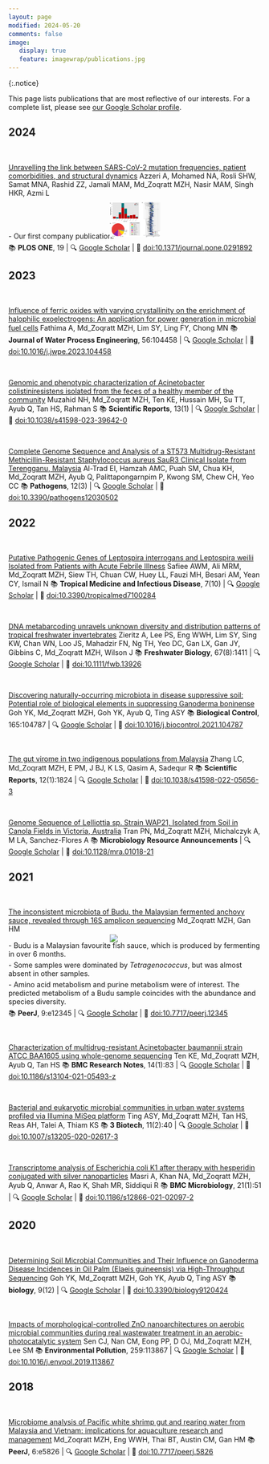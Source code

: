 ```yaml
---
layout: page
modified: 2024-05-20
comments: false
image:
   display: true
   feature: imagewrap/publications.jpg
---
```


<script type='text/javascript' src='https://d1bxh8uas1mnw7.cloudfront.net/assets/embed.js'></script>

<script async src="https://badge.dimensions.ai/badge.js" charset="utf-8"></script>

{:.notice}

This page lists publications that are most reflective of our interests. For a complete list, please see <a href='/people' target='_blank'>our Google Scholar profile</a>.

## 2024

<a id="10.1371/journal.pone.0291892">&nbsp;</a>
<div class="pub">
<div class='altmetric-embed' data-badge-type='donut' data-doi="10.1371/journal.pone.0291892"></div>
<div class="__dimensions_badge_embed__" data-doi="10.1371/journal.pone.0291892" data-hide-zero-citations="true" data-legend="hover-bottom" data-style="small_circle"></div>
    <span class="pub-title"><a href="https://doi.org/10.1371/journal.pone.0291892" target="_new">Unravelling the link between SARS-CoV-2 mutation frequencies, patient comorbidities, and structural dynamics</a></span>
    <span class="pub-authors">Azzeri A, Mohamed NA, Rosli SHW, Samat MNA, Rashid ZZ, Jamali MAM, <span class="pub-member-author" title='An official member of the lab at the time of publication'>Md_Zoqratt MZH</span>, Nasir MAM, Singh HKR, Azmi L</span>
    <div class="pub-info">
    <div class="pub-featured-image">
    <a href="/images/pubs/plosone_covid19.png"><img src="/images/pubs/plosone_covid19.png" style="max-width: 100px; max-height: 80px; width: auto; border: none; height: auto; margin: 0 auto; display: block; transform: translateY(15%);"/></a>
    </div>
    <div class="pub-highlights">
    <span style="display: inline-block; padding-bottom: 5px;">- Our first company publication!</span>
    </div>
    </div>
    <span class="pub-journal"> 📚 <b>PLOS ONE</b>, 19 | 🔍 <a href="http://scholar.google.com/scholar?hl=en&q=Unravelling+the+link+between+SARS-CoV-2+mutation+frequencies,+patient+comorbidities,+and+structural+dynamics" target="_blank">Google Scholar</a> | 🔗 <a href="https://doi.org/10.1371/journal.pone.0291892" target="_blank">doi:10.1371/journal.pone.0291892</a></span>
</div>


## 2023

<a id="10.1016/j.jwpe.2023.104458">&nbsp;</a>
<div class="pub">
<div class='altmetric-embed' data-badge-type='donut' data-doi="10.1016/j.jwpe.2023.104458"></div>
<div class="__dimensions_badge_embed__" data-doi="10.1016/j.jwpe.2023.104458" data-hide-zero-citations="true" data-legend="hover-bottom" data-style="small_circle"></div>
    <span class="pub-title"><a href="https://doi.org/10.1016/j.jwpe.2023.104458" target="_new">Influence of ferric oxides with varying crystallinity on the enrichment of halophilic exoelectrogens: An application for power generation in microbial fuel cells</a></span>
    <span class="pub-authors">Fathima A, <span class="pub-member-author" title='An official member of the lab at the time of publication'>Md_Zoqratt MZH</span>, Lim SY, Ling FY, Chong MN</span>
    <span class="pub-journal"> 📚 <b>Journal of Water Process Engineering</b>, 56:104458 | 🔍 <a href="http://scholar.google.com/scholar?hl=en&q=Influence+of+ferric+oxides+with+varying+crystallinity+on+the+enrichment+of+halophilic+exoelectrogens:+An+application+for+power+generation+in+microbial+fuel+cells" target="_blank">Google Scholar</a> | 🔗 <a href="https://doi.org/10.1016/j.jwpe.2023.104458" target="_blank">doi:10.1016/j.jwpe.2023.104458</a></span>
</div>

<a id="10.1038/s41598-023-39642-0">&nbsp;</a>
<div class="pub">
<div class='altmetric-embed' data-badge-type='donut' data-doi="10.1038/s41598-023-39642-0"></div>
<div class="__dimensions_badge_embed__" data-doi="10.1038/s41598-023-39642-0" data-hide-zero-citations="true" data-legend="hover-bottom" data-style="small_circle"></div>
    <span class="pub-title"><a href="https://doi.org/10.1038/s41598-023-39642-0" target="_new">Genomic and phenotypic characterization of Acinetobacter colistiniresistens isolated from the feces of a healthy member of the community</a></span>
    <span class="pub-authors">Muzahid NH, <span class="pub-member-author" title='An official member of the lab at the time of publication'>Md_Zoqratt MZH</span>, Ten KE, Hussain MH, Su TT, Ayub Q, Tan HS, Rahman S</span>
    <span class="pub-journal"> 📚 <b>Scientific Reports</b>, 13(1) | 🔍 <a href="http://scholar.google.com/scholar?hl=en&q=Genomic+and+phenotypic+characterization+of+Acinetobacter+colistiniresistens+isolated+from+the+feces+of+a+healthy+member+of+the+community" target="_blank">Google Scholar</a> | 🔗 <a href="https://doi.org/10.1038/s41598-023-39642-0" target="_blank">doi:10.1038/s41598-023-39642-0</a></span>
</div>

<a id="10.3390/pathogens12030502">&nbsp;</a>
<div class="pub">
<div class='altmetric-embed' data-badge-type='donut' data-doi="10.3390/pathogens12030502"></div>
<div class="__dimensions_badge_embed__" data-doi="10.3390/pathogens12030502" data-hide-zero-citations="true" data-legend="hover-bottom" data-style="small_circle"></div>
    <span class="pub-title"><a href="https://doi.org/10.3390/pathogens12030502" target="_new">Complete Genome Sequence and Analysis of a ST573 Multidrug-Resistant Methicillin-Resistant Staphylococcus aureus SauR3 Clinical Isolate from Terengganu, Malaysia</a></span>
    <span class="pub-authors">Al-Trad EI, Hamzah AMC, Puah SM, Chua KH, <span class="pub-member-author" title='An official member of the lab at the time of publication'>Md_Zoqratt MZH</span>, Ayub Q, Palittapongarnpim P, Kwong SM, Chew CH, Yeo CC</span>
    <span class="pub-journal"> 📚 <b>Pathogens</b>, 12(3) | 🔍 <a href="http://scholar.google.com/scholar?hl=en&q=Complete+Genome+Sequence+and+Analysis+of+a+ST573+Multidrug-Resistant+Methicillin-Resistant+Staphylococcus+aureus+SauR3+Clinical+Isolate+from+Terengganu,+Malaysia" target="_blank">Google Scholar</a> | 🔗 <a href="https://doi.org/10.3390/pathogens12030502" target="_blank">doi:10.3390/pathogens12030502</a></span>
</div>


## 2022

<a id="10.3390/tropicalmed7100284">&nbsp;</a>
<div class="pub">
<div class='altmetric-embed' data-badge-type='donut' data-doi="10.3390/tropicalmed7100284"></div>
<div class="__dimensions_badge_embed__" data-doi="10.3390/tropicalmed7100284" data-hide-zero-citations="true" data-legend="hover-bottom" data-style="small_circle"></div>
    <span class="pub-title"><a href="https://doi.org/10.3390/tropicalmed7100284" target="_new">Putative Pathogenic Genes of Leptospira interrogans and Leptospira weilii Isolated from Patients with Acute Febrile Illness</a></span>
    <span class="pub-authors">Safiee AWM, Ali MRM, <span class="pub-member-author" title='An official member of the lab at the time of publication'>Md_Zoqratt MZH</span>, Siew TH, Chuan CW, Huey LL, Fauzi MH, Besari AM, Yean CY, Ismail N</span>
    <span class="pub-journal"> 📚 <b>Tropical Medicine and Infectious Disease</b>, 7(10) | 🔍 <a href="http://scholar.google.com/scholar?hl=en&q=Putative+Pathogenic+Genes+of+Leptospira+interrogans+and+Leptospira+weilii+Isolated+from+Patients+with+Acute+Febrile+Illness" target="_blank">Google Scholar</a> | 🔗 <a href="https://doi.org/10.3390/tropicalmed7100284" target="_blank">doi:10.3390/tropicalmed7100284</a></span>
</div>

<a id="10.1111/fwb.13926">&nbsp;</a>
<div class="pub">
<div class='altmetric-embed' data-badge-type='donut' data-doi="10.1111/fwb.13926"></div>
<div class="__dimensions_badge_embed__" data-doi="10.1111/fwb.13926" data-hide-zero-citations="true" data-legend="hover-bottom" data-style="small_circle"></div>
    <span class="pub-title"><a href="https://doi.org/10.1111/fwb.13926" target="_new">DNA metabarcoding unravels unknown diversity and distribution patterns of tropical freshwater invertebrates</a></span>
    <span class="pub-authors">Zieritz A, Lee PS, Eng WWH, Lim SY, Sing KW, Chan WN, Loo JS, Mahadzir FN, Ng TH, Yeo DC, Gan LX, Gan JY, Gibbins C, <span class="pub-member-author" title='An official member of the lab at the time of publication'>Md_Zoqratt MZH</span>, Wilson J</span>
    <span class="pub-journal"> 📚 <b>Freshwater Biology</b>, 67(8):1411 | 🔍 <a href="http://scholar.google.com/scholar?hl=en&q=DNA+metabarcoding+unravels+unknown+diversity+and+distribution+patterns+of+tropical+freshwater+invertebrates" target="_blank">Google Scholar</a> | 🔗 <a href="https://doi.org/10.1111/fwb.13926" target="_blank">doi:10.1111/fwb.13926</a></span>
</div>

<a id="10.1016/j.biocontrol.2021.104787">&nbsp;</a>
<div class="pub">
<div class='altmetric-embed' data-badge-type='donut' data-doi="10.1016/j.biocontrol.2021.104787"></div>
<div class="__dimensions_badge_embed__" data-doi="10.1016/j.biocontrol.2021.104787" data-hide-zero-citations="true" data-legend="hover-bottom" data-style="small_circle"></div>
    <span class="pub-title"><a href="https://doi.org/10.1016/j.biocontrol.2021.104787" target="_new">Discovering naturally-occurring microbiota in disease suppressive soil: Potential role of biological elements in suppressing Ganoderma boninense</a></span>
    <span class="pub-authors">Goh YK, <span class="pub-member-author" title='An official member of the lab at the time of publication'>Md_Zoqratt MZH</span>, Goh YK, Ayub Q, Ting ASY</span>
    <span class="pub-journal"> 📚 <b>Biological Control</b>, 165:104787 | 🔍 <a href="http://scholar.google.com/scholar?hl=en&q=Discovering+naturally-occurring+microbiota+in+disease+suppressive+soil:+Potential+role+of+biological+elements+in+suppressing+Ganoderma+boninense" target="_blank">Google Scholar</a> | 🔗 <a href="https://doi.org/10.1016/j.biocontrol.2021.104787" target="_blank">doi:10.1016/j.biocontrol.2021.104787</a></span>
</div>

<a id="10.1038/s41598-022-05656-3">&nbsp;</a>
<div class="pub">
<div class='altmetric-embed' data-badge-type='donut' data-doi="10.1038/s41598-022-05656-3"></div>
<div class="__dimensions_badge_embed__" data-doi="10.1038/s41598-022-05656-3" data-hide-zero-citations="true" data-legend="hover-bottom" data-style="small_circle"></div>
    <span class="pub-title"><a href="https://doi.org/10.1038/s41598-022-05656-3" target="_new">The gut virome in two indigenous populations from Malaysia</a></span>
    <span class="pub-authors">Zhang LC, <span class="pub-member-author" title='An official member of the lab at the time of publication'>Md_Zoqratt MZH</span>, E PM, J BJ, K LS, Qasim A, Sadequr R</span>
    <span class="pub-journal"> 📚 <b>Scientific Reports</b>, 12(1):1824 | 🔍 <a href="http://scholar.google.com/scholar?hl=en&q=The+gut+virome+in+two+indigenous+populations+from+Malaysia" target="_blank">Google Scholar</a> | 🔗 <a href="https://doi.org/10.1038/s41598-022-05656-3" target="_blank">doi:10.1038/s41598-022-05656-3</a></span>
</div>

<a id="10.1128/mra.01018-21">&nbsp;</a>
<div class="pub">
<div class='altmetric-embed' data-badge-type='donut' data-doi="10.1128/mra.01018-21"></div>
<div class="__dimensions_badge_embed__" data-doi="10.1128/mra.01018-21" data-hide-zero-citations="true" data-legend="hover-bottom" data-style="small_circle"></div>
    <span class="pub-title"><a href="https://doi.org/10.1128/mra.01018-21" target="_new">Genome Sequence of Lelliottia sp. Strain WAP21, Isolated from Soil in Canola Fields in Victoria, Australia</a></span>
    <span class="pub-authors">Tran PN, <span class="pub-member-author" title='An official member of the lab at the time of publication'>Md_Zoqratt MZH</span>, Michalczyk A, M LA, Sanchez-Flores A</span>
    <span class="pub-journal"> 📚 <b>Microbiology Resource Announcements</b> | 🔍 <a href="http://scholar.google.com/scholar?hl=en&q=Genome+Sequence+of+Lelliottia+sp.+Strain+WAP21,+Isolated+from+Soil+in+Canola+Fields+in+Victoria,+Australia" target="_blank">Google Scholar</a> | 🔗 <a href="https://doi.org/10.1128/mra.01018-21" target="_blank">doi:10.1128/mra.01018-21</a></span>
</div>


## 2021

<a id="10.7717/peerj.12345">&nbsp;</a>
<div class="pub">
<div class='altmetric-embed' data-badge-type='donut' data-doi="10.7717/peerj.12345"></div>
<div class="__dimensions_badge_embed__" data-doi="10.7717/peerj.12345" data-hide-zero-citations="true" data-legend="hover-bottom" data-style="small_circle"></div>
    <span class="pub-title"><a href="https://doi.org/10.7717/peerj.12345" target="_new">The inconsistent microbiota of Budu, the Malaysian fermented anchovy sauce, revealed through 16S amplicon sequencing</a></span>
    <span class="pub-authors"><span class="pub-member-author" title='An official member of the lab at the time of publication'>Md_Zoqratt MZH</span>, Gan HM</span>
    <div class="pub-info">
    <div class="pub-featured-image">
    <a href="/images/pubs/budu.jpg"><img src="/images/pubs/budu.jpg" style="max-width: 100px; max-height: 80px; width: auto; border: none; height: auto; margin: 0 auto; display: block; transform: translateY(15%);"/></a>
    </div>
    <div class="pub-highlights">
    <span style="display: inline-block; padding-bottom: 5px;">- Budu is a Malaysian favourite fish sauce, which is produced by fermenting in over 6 months.</span><br><span style="display: inline-block; padding-bottom: 5px;">- Some samples were dominated by <i>Tetragenococcus</i>, but was almost absent in other samples.</span><br><span style="display: inline-block; padding-bottom: 5px;">- Amino acid metabolism and purine metabolism were of interest. The predicted metabolism of a Budu sample coincides with the abundance and species diversity.</span>
    </div>
    </div>
    <span class="pub-journal"> 📚 <b>PeerJ</b>, 9:e12345 | 🔍 <a href="http://scholar.google.com/scholar?hl=en&q=The+inconsistent+microbiota+of+Budu,+the+Malaysian+fermented+anchovy+sauce,+revealed+through+16S+amplicon+sequencing" target="_blank">Google Scholar</a> | 🔗 <a href="https://doi.org/10.7717/peerj.12345" target="_blank">doi:10.7717/peerj.12345</a></span>
</div>

<a id="10.1186/s13104-021-05493-z">&nbsp;</a>
<div class="pub">
<div class='altmetric-embed' data-badge-type='donut' data-doi="10.1186/s13104-021-05493-z"></div>
<div class="__dimensions_badge_embed__" data-doi="10.1186/s13104-021-05493-z" data-hide-zero-citations="true" data-legend="hover-bottom" data-style="small_circle"></div>
    <span class="pub-title"><a href="https://doi.org/10.1186/s13104-021-05493-z" target="_new">Characterization of multidrug-resistant Acinetobacter baumannii strain ATCC BAA1605 using whole-genome sequencing</a></span>
    <span class="pub-authors">Ten KE, <span class="pub-member-author" title='An official member of the lab at the time of publication'>Md_Zoqratt MZH</span>, Ayub Q, Tan HS</span>
    <span class="pub-journal"> 📚 <b>BMC Research Notes</b>, 14(1):83 | 🔍 <a href="http://scholar.google.com/scholar?hl=en&q=Characterization+of+multidrug-resistant+Acinetobacter+baumannii+strain+ATCC+BAA1605+using+whole-genome+sequencing" target="_blank">Google Scholar</a> | 🔗 <a href="https://doi.org/10.1186/s13104-021-05493-z" target="_blank">doi:10.1186/s13104-021-05493-z</a></span>
</div>

<a id="10.1007/s13205-020-02617-3">&nbsp;</a>
<div class="pub">
<div class='altmetric-embed' data-badge-type='donut' data-doi="10.1007/s13205-020-02617-3"></div>
<div class="__dimensions_badge_embed__" data-doi="10.1007/s13205-020-02617-3" data-hide-zero-citations="true" data-legend="hover-bottom" data-style="small_circle"></div>
    <span class="pub-title"><a href="https://doi.org/10.1007/s13205-020-02617-3" target="_new">Bacterial and eukaryotic microbial communities in urban water systems profiled via Illumina MiSeq platform</a></span>
    <span class="pub-authors">Ting ASY, <span class="pub-member-author" title='An official member of the lab at the time of publication'>Md_Zoqratt MZH</span>, Tan HS, Reas AH, Talei A, Thiam KS</span>
    <span class="pub-journal"> 📚 <b>3 Biotech</b>, 11(2):40 | 🔍 <a href="http://scholar.google.com/scholar?hl=en&q=Bacterial+and+eukaryotic+microbial+communities+in+urban+water+systems+profiled+via+Illumina+MiSeq+platform" target="_blank">Google Scholar</a> | 🔗 <a href="https://doi.org/10.1007/s13205-020-02617-3" target="_blank">doi:10.1007/s13205-020-02617-3</a></span>
</div>

<a id="10.1186/s12866-021-02097-2">&nbsp;</a>
<div class="pub">
<div class='altmetric-embed' data-badge-type='donut' data-doi="10.1186/s12866-021-02097-2"></div>
<div class="__dimensions_badge_embed__" data-doi="10.1186/s12866-021-02097-2" data-hide-zero-citations="true" data-legend="hover-bottom" data-style="small_circle"></div>
    <span class="pub-title"><a href="https://doi.org/10.1186/s12866-021-02097-2" target="_new">Transcriptome analysis of Escherichia coli K1 after therapy with hesperidin conjugated with silver nanoparticles</a></span>
    <span class="pub-authors">Masri A, Khan NA, <span class="pub-member-author" title='An official member of the lab at the time of publication'>Md_Zoqratt MZH</span>, Ayub Q, Anwar A, Rao K, Shah MR, Siddiqui R</span>
    <span class="pub-journal"> 📚 <b>BMC Microbiology</b>, 21(1):51 | 🔍 <a href="http://scholar.google.com/scholar?hl=en&q=Transcriptome+analysis+of+Escherichia+coli+K1+after+therapy+with+hesperidin+conjugated+with+silver+nanoparticles" target="_blank">Google Scholar</a> | 🔗 <a href="https://doi.org/10.1186/s12866-021-02097-2" target="_blank">doi:10.1186/s12866-021-02097-2</a></span>
</div>


## 2020

<a id="10.3390/biology9120424">&nbsp;</a>
<div class="pub">
<div class='altmetric-embed' data-badge-type='donut' data-doi="10.3390/biology9120424"></div>
<div class="__dimensions_badge_embed__" data-doi="10.3390/biology9120424" data-hide-zero-citations="true" data-legend="hover-bottom" data-style="small_circle"></div>
    <span class="pub-title"><a href="https://doi.org/10.3390/biology9120424" target="_new">Determining Soil Microbial Communities and Their Influence on Ganoderma Disease Incidences in Oil Palm (Elaeis guineensis) via High-Throughput Sequencing</a></span>
    <span class="pub-authors">Goh YK, <span class="pub-member-author" title='An official member of the lab at the time of publication'>Md_Zoqratt MZH</span>, Goh YK, Ayub Q, Ting ASY</span>
    <span class="pub-journal"> 📚 <b>biology</b>, 9(12) | 🔍 <a href="http://scholar.google.com/scholar?hl=en&q=Determining+Soil+Microbial+Communities+and+Their+Influence+on+Ganoderma+Disease+Incidences+in+Oil+Palm+(Elaeis+guineensis)+via+High-Throughput+Sequencing" target="_blank">Google Scholar</a> | 🔗 <a href="https://doi.org/10.3390/biology9120424" target="_blank">doi:10.3390/biology9120424</a></span>
</div>

<a id="10.1016/j.envpol.2019.113867">&nbsp;</a>
<div class="pub">
<div class='altmetric-embed' data-badge-type='donut' data-doi="10.1016/j.envpol.2019.113867"></div>
<div class="__dimensions_badge_embed__" data-doi="10.1016/j.envpol.2019.113867" data-hide-zero-citations="true" data-legend="hover-bottom" data-style="small_circle"></div>
    <span class="pub-title"><a href="https://doi.org/10.1016/j.envpol.2019.113867" target="_new">Impacts of morphological-controlled ZnO nanoarchitectures on aerobic microbial communities during real wastewater treatment in an aerobic-photocatalytic system</a></span>
    <span class="pub-authors">Sen CJ, Nan CM, Eong PP, D OJ, <span class="pub-member-author" title='An official member of the lab at the time of publication'>Md_Zoqratt MZH</span>, Lee SM</span>
    <span class="pub-journal"> 📚 <b>Environmental Pollution</b>, 259:113867 | 🔍 <a href="http://scholar.google.com/scholar?hl=en&q=Impacts+of+morphological-controlled+ZnO+nanoarchitectures+on+aerobic+microbial+communities+during+real+wastewater+treatment+in+an+aerobic-photocatalytic+system" target="_blank">Google Scholar</a> | 🔗 <a href="https://doi.org/10.1016/j.envpol.2019.113867" target="_blank">doi:10.1016/j.envpol.2019.113867</a></span>
</div>


## 2018

<a id="10.7717/peerj.5826">&nbsp;</a>
<div class="pub">
<div class='altmetric-embed' data-badge-type='donut' data-doi="10.7717/peerj.5826"></div>
<div class="__dimensions_badge_embed__" data-doi="10.7717/peerj.5826" data-hide-zero-citations="true" data-legend="hover-bottom" data-style="small_circle"></div>
    <span class="pub-title"><a href="https://doi.org/10.7717/peerj.5826" target="_new">Microbiome analysis of Pacific white shrimp gut and rearing water from Malaysia and Vietnam: implications for aquaculture research and management</a></span>
    <span class="pub-authors"><span class="pub-member-author" title='An official member of the lab at the time of publication'>Md_Zoqratt MZH</span>, Eng WWH, Thai BT, Austin CM, Gan HM</span>
    <span class="pub-journal"> 📚 <b>PeerJ</b>, 6:e5826 | 🔍 <a href="http://scholar.google.com/scholar?hl=en&q=Microbiome+analysis+of+Pacific+white+shrimp+gut+and+rearing+water+from+Malaysia+and+Vietnam:+implications+for+aquaculture+research+and+management" target="_blank">Google Scholar</a> | 🔗 <a href="https://doi.org/10.7717/peerj.5826" target="_blank">doi:10.7717/peerj.5826</a></span>
</div>


